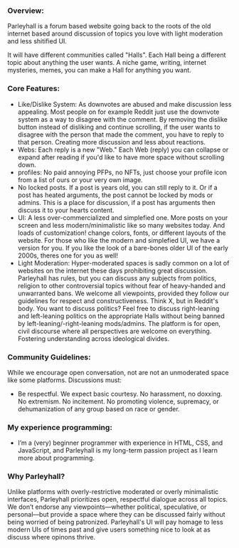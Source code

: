 ### Overview: 
Parleyhall is a forum based website going back to the roots of the old internet based around discussion of topics you love with light moderation and less shitified UI.

It will have different communities called "Halls". Each Hall being a different topic about anything the user wants. A niche game, writing, internet mysteries, memes, you can make a Hall for anything you want.

### Core Features:

* Like/Dislike System: As downvotes are abused and make discussion less appealing. Most people on for example Reddit just use the downvote system as a way to disagree with the comment. By removing the dislike button instead of disliking and continue scrolling, if the user wants to disagree with the person that made the comment, you have to reply to that person. Creating more discussion and less about reactions.
* Webs: Each reply is a new "Web." Each Web (reply) you can collapse or expand after reading if you'd like to have more space without scrolling down. 
* profiles: No paid annoying PFPs, no NFTs, just choose your profile icon from a list of ours or your very own image.
* No locked posts. If a post is years old, you can still reply to it. Or if a post has heated arguments, the post cannot be locked by mods or admins. This is a place for discussion, if a post has arguments then discuss it to your hearts content.
* UI: A less over-commercialized and simplefied one. More posts on your screen and less modern/minimalistic like so many websites today. And loads of customization! change colors, fonts, or different layouts of the website. For those who like the modern and simplefied UI, we have a version for you. If you like the look of a bare-bones older UI of the early 2000s, theres one for you as well!
* Light Moderation: Hyper-moderated spaces is sadly common on a lot of websites on the internet these days prohibiting great discussion. Parleyhall has rules, but you can discuss any subjects from politics, religion to other controversial topics without fear of heavy-handed and unwarranted bans. We welcome all viewpoints, provided they follow our guidelines for respect and constructiveness. Think X, but in Reddit's body. You want to discuss politics? Feel free to discuss right-leaning and left-leaning politics on the appropriate Halls without being banned by left-leaning/-right-leaning mods/admins. The platform is for open, civil discourse where all perspectives are welcome on everything. Fostering understanding across ideological divides.



### Community Guidelines:
While we encourage open conversation, not are not an unmoderated space like some platforms. Discussions must:
- Be respectful. We expect basic courtesy. No harassment, no doxxing. No extremism. No incitement. No promoting violence, supremacy, or dehumanization of any group based on race or gender.





### My experience programming:
- I’m a (very) beginner programmer with experience in HTML, CSS, and JavaScript, and Parleyhall is my long-term passion project as I learn more about programming.

### Why Parleyhall?
Unlike platforms with overly-restrictive moderated or overly minimalistic interfaces, Parleyhall prioritizes open, respectful dialogue across all topics. We don’t endorse any viewpoints—whether political, speculative, or personal—but provide a space where they can be discussed fairly without being worried of being patronized. Parleyhall's UI will pay homage to less modern UIs of times past and give users something nice to look at as discuss where opinons thrive.
